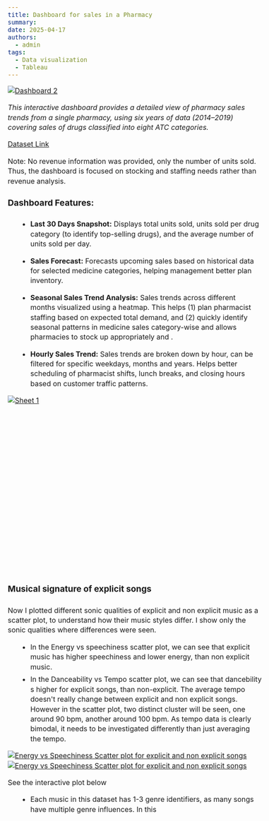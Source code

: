 ```yaml
---
title: Dashboard for sales in a Pharmacy
summary: 
date: 2025-04-17
authors:
  - admin
tags:
  - Data visualization
  - Tableau
---
```



<style>
  body {
    font-size: 1rem;
    line-height: 1.4;
  }

  h1, h2, h3, h4 {
    font-size: 1.2rem;
    line-height: 1.2;
  }

  p {
    font-size: 1rem;
    line-height: 1.4;
    margin-bottom: 0.8rem;
  }
  ul, ol {
    font-size: 1rem;
    line-height: 1.4;
    margin-left: 1.5rem;
  }

  li {
    margin-bottom: 0.4rem;
  }
</style>

<div class='tableauPlaceholder' id='viz1745585415094' style='position: relative'><noscript><a href='#'><img alt='Dashboard 2 ' src='https:&#47;&#47;public.tableau.com&#47;static&#47;images&#47;Bo&#47;Book2_17454320271010&#47;Dashboard2&#47;1_rss.png' style='border: none' /></a></noscript><object class='tableauViz'  style='display:none;'><param name='host_url' value='https%3A%2F%2Fpublic.tableau.com%2F' /> <param name='embed_code_version' value='3' /> <param name='site_root' value='' /><param name='name' value='Book2_17454320271010&#47;Dashboard2' /><param name='tabs' value='no' /><param name='toolbar' value='yes' /><param name='static_image' value='https:&#47;&#47;public.tableau.com&#47;static&#47;images&#47;Bo&#47;Book2_17454320271010&#47;Dashboard2&#47;1.png' /> <param name='animate_transition' value='yes' /><param name='display_static_image' value='yes' /><param name='display_spinner' value='yes' /><param name='display_overlay' value='yes' /><param name='display_count' value='yes' /><param name='language' value='en-US' /></object></div>                <script type='text/javascript'>                    var divElement = document.getElementById('viz1745585415094');                    var vizElement = divElement.getElementsByTagName('object')[0];                    if ( divElement.offsetWidth > 800 ) { vizElement.style.width='920px';vizElement.style.minHeight='713px';vizElement.style.maxHeight='887px';vizElement.style.height=(divElement.offsetWidth*0.75)+'px';} else if ( divElement.offsetWidth > 500 ) { vizElement.style.width='920px';vizElement.style.minHeight='713px';vizElement.style.maxHeight='887px';vizElement.style.height=(divElement.offsetWidth*0.75)+'px';} else { vizElement.style.width='100%';vizElement.style.height='1877px';}                     var scriptElement = document.createElement('script');                    scriptElement.src = 'https://public.tableau.com/javascripts/api/viz_v1.js';                    vizElement.parentNode.insertBefore(scriptElement, vizElement);                </script>

*This interactive dashboard provides a detailed view of pharmacy sales trends from a single pharmacy, using six years of data (2014–2019) covering sales of drugs classified into eight ATC categories.*

[Dataset Link](https://www.kaggle.com/datasets/milanzdravkovic/pharma-sales-data/data)

Note: No revenue information was provided, only the number of units sold.
Thus, the dashboard is focused on stocking and staffing needs rather than revenue analysis.

#### Dashboard Features:

- **Last 30 Days Snapshot:** Displays total units sold, units sold per drug category (to identify top-selling drugs), and the average number of units sold per day.

- **Sales Forecast:** Forecasts upcoming sales based on historical data for selected medicine categories, helping management better plan inventory.

- **Seasonal Sales Trend Analysis:** Sales trends across different months visualized using a heatmap. This helps (1) plan pharmacist staffing based on expected total demand, and (2) quickly identify seasonal patterns in medicine sales category-wise and allows pharmacies to stock up appropriately and .

- **Hourly Sales Trend:** Sales trends are broken down by hour, can be filtered for specific weekdays, months and years. Helps better scheduling of pharmacist shifts, lunch breaks, and closing hours based on customer traffic patterns.


<div class='tableauPlaceholder' id='viz1744856667295' style='position: relative; width: 600px; height: 400px; margin: auto;'>
  <noscript>
    <a href='#'>
      <img alt='Sheet 1' src='https://public.tableau.com/static/images/Bo/Book1_17448566116240/Sheet1/1_rss.png' style='border: none' />
    </a>
  </noscript>
  <object class='tableauViz' style='display:none;'>
    <param name='host_url' value='https%3A%2F%2Fpublic.tableau.com%2F' />
    <param name='embed_code_version' value='3' />
    <param name='site_root' value='' />
    <param name='name' value='Book1_17448566116240/Sheet1' />
    <param name='tabs' value='no' />
    <param name='toolbar' value='yes' />
    <param name='static_image' value='https://public.tableau.com/static/images/Bo/Book1_17448566116240/Sheet1/1.png' />
    <param name='animate_transition' value='yes' />
    <param name='display_static_image' value='yes' />
    <param name='display_spinner' value='yes' />
    <param name='display_overlay' value='yes' />
    <param name='display_count' value='yes' />
    <param name='language' value='en-US' />
  </object>
</div>

<script type='text/javascript'>
  var divElement = document.getElementById('viz1744856667295');
  var vizElement = divElement.getElementsByTagName('object')[0];
  vizElement.style.width = '600px';
  vizElement.style.height = '400px';
  var scriptElement = document.createElement('script');
  scriptElement.src = 'https://public.tableau.com/javascripts/api/viz_v1.js';
  vizElement.parentNode.insertBefore(scriptElement, vizElement);
</script>


#### Musical signature of explicit songs
Now I plotted different sonic qualities of explicit and non explicit music as a scatter plot, to understand how their music styles differ. I show only the sonic qualities where differences were seen.
- In the Energy vs speechiness scatter plot, we can see that explicit music has higher speechiness and lower energy, than non explicit music. 
- In the Danceability vs Tempo scatter plot, we can see that dancebility s higher for explicit songs, than non-explicit. The average tempo doesn't really change between explicit and non explicit songs. However in the scatter plot, two distinct cluster will be seen, one around 90 bpm, another around 100 bpm. As tempo data is clearly bimodal, it needs to be investigated differently than just averaging the tempo.


<div class='tableauPlaceholder' id='viz1744859182095' style='position: relative'><noscript><a href='#'><img alt='Energy vs Speechiness Scatter plot for explicit and non explicit songs ' src='https:&#47;&#47;public.tableau.com&#47;static&#47;images&#47;Bo&#47;Book1_17448566116240&#47;Sheet12&#47;1_rss.png' style='border: none' /></a></noscript><object class='tableauViz'  style='display:none;'><param name='host_url' value='https%3A%2F%2Fpublic.tableau.com%2F' /> <param name='embed_code_version' value='3' /> <param name='site_root' value='' /><param name='name' value='Book1_17448566116240&#47;Sheet12' /><param name='tabs' value='no' /><param name='toolbar' value='yes' /><param name='static_image' value='https:&#47;&#47;public.tableau.com&#47;static&#47;images&#47;Bo&#47;Book1_17448566116240&#47;Sheet12&#47;1.png' /> <param name='animate_transition' value='yes' /><param name='display_static_image' value='yes' /><param name='display_spinner' value='yes' /><param name='display_overlay' value='yes' /><param name='display_count' value='yes' /><param name='language' value='en-US' /><param name='filter' value='publish=yes' /></object></div>                <script type='text/javascript'>                    var divElement = document.getElementById('viz1744859182095');                    var vizElement = divElement.getElementsByTagName('object')[0];                    vizElement.style.width='100%';vizElement.style.height=(divElement.offsetWidth*0.75)+'px';                    var scriptElement = document.createElement('script');                    scriptElement.src = 'https://public.tableau.com/javascripts/api/viz_v1.js';                    vizElement.parentNode.insertBefore(scriptElement, vizElement);                </script>

<div class='tableauPlaceholder' id='viz1744862175239' style='position: relative'><noscript><a href='#'><img alt='Energy vs Speechiness Scatter plot for explicit and non explicit songs ' src='https:&#47;&#47;public.tableau.com&#47;static&#47;images&#47;Bo&#47;Book1_17448566116240&#47;Sheet13&#47;1_rss.png' style='border: none' /></a></noscript><object class='tableauViz'  style='display:none;'><param name='host_url' value='https%3A%2F%2Fpublic.tableau.com%2F' /> <param name='embed_code_version' value='3' /> <param name='site_root' value='' /><param name='name' value='Book1_17448566116240&#47;Sheet13' /><param name='tabs' value='no' /><param name='toolbar' value='yes' /><param name='static_image' value='https:&#47;&#47;public.tableau.com&#47;static&#47;images&#47;Bo&#47;Book1_17448566116240&#47;Sheet13&#47;1.png' /> <param name='animate_transition' value='yes' /><param name='display_static_image' value='yes' /><param name='display_spinner' value='yes' /><param name='display_overlay' value='yes' /><param name='display_count' value='yes' /><param name='language' value='en-US' /><param name='filter' value='publish=yes' /></object></div>                <script type='text/javascript'>                    var divElement = document.getElementById('viz1744862175239');                    var vizElement = divElement.getElementsByTagName('object')[0];                    vizElement.style.width='100%';vizElement.style.height=(divElement.offsetWidth*0.75)+'px';                    var scriptElement = document.createElement('script');                    scriptElement.src = 'https://public.tableau.com/javascripts/api/viz_v1.js';                    vizElement.parentNode.insertBefore(scriptElement, vizElement);                </script>

See the interactive plot below





- Each music in this dataset has 1-3 genre identifiers, as many songs have multiple genre influences. In this 






